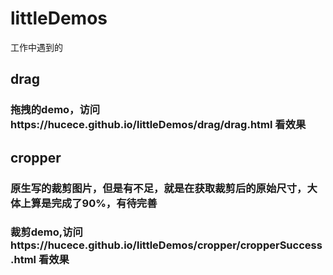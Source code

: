 # littleDemos
工作中遇到的
##  drag  
### 拖拽的demo，访问https://hucece.github.io/littleDemos/drag/drag.html  看效果
## cropper
### 原生写的裁剪图片，但是有不足，就是在获取裁剪后的原始尺寸，大体上算是完成了90%，有待完善
### 裁剪demo,访问https://hucece.github.io/littleDemos/cropper/cropperSuccess.html 看效果

